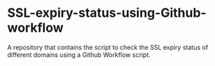 # SSL-expiry-status-using-Github-workflow
A repository that contains the script to check the SSL expiry status of different domains using a Github Workflow script.
